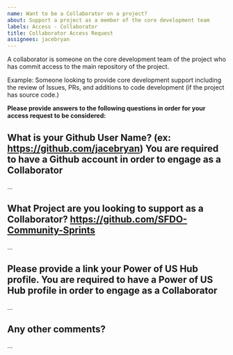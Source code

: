 ```yaml
---
name: Want to be a Collaborator on a project?
about: Support a project as a member of the core development team
labels: Access - Collaborator
title: Collaborator Access Request
assignees: jacebryan
---
```


A collaborator is someone on the core development team of the project who has commit access to the main repository of the project.

Example: Someone looking to provide core development support including the review of Issues, PRs, and additions to code development (if the project has source code.)

**Please provide answers to the following questions in order for your access request to be considered:**

What is your Github User Name? (ex: https://github.com/jacebryan)
You are required to have a Github account in order to engage as a Collaborator
-------------------------------------------
...

What Project are you looking to support as a Collaborator?
https://github.com/SFDO-Community-Sprints
-------------------------------------------
…

Please provide a link your Power of US Hub profile.
You are required to have a Power of US Hub profile in order to engage as a Collaborator
-------------------------------------------
…

Any other comments?
-------------------------------------------
…
